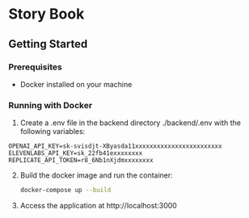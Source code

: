 # Story Book

## Getting Started

### Prerequisites

- Docker installed on your machine

### Running with Docker

1. Create a .env file in the backend directory ./backend/.env with the following variables:
```
OPENAI_API_KEY=sk-svisdjt-XByasda11xxxxxxxxxxxxxxxxxxxxxxxx
ELEVENLABS_API_KEY=sk_22fb41exxxxxxxx
REPLICATE_API_TOKEN=r8_6Nb1nXjdmxxxxxxxx
```

2. Build the docker image and run the container:
   ```bash
   docker-compose up --build
   ```

3. Access the application at http://localhost:3000
